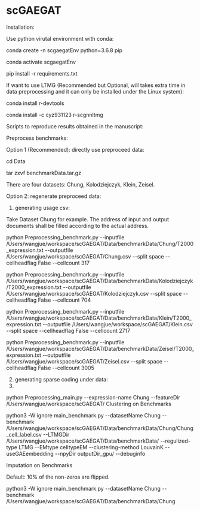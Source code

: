 # scGAEGAT

Installation:

Use python virutal environment with conda:

conda create -n scgaegatEnv python=3.6.8 pip

conda activate scgaegatEnv

pip install -r requirements.txt


If want to use LTMG (Recommended but Optional, will takes extra time in data preprocessing and it can only be installed under the Linux system):

conda install r-devtools

conda install -c cyz931123 r-scgnnltmg


Scripts to reproduce results obtained in the manuscript:

Preprocess benchmarks:

Option 1 (Recommended): directly use preproceed data:


cd Data

tar zxvf benchmarkData.tar.gz 


There are four datasets: Chung, Kolodziejczyk, Klein, Zeisel.

Option 2: regenerate preproceed data:

1. generating usage csv:

Take Dataset Chung for example. The address of input and output documents shall be filled according to the actual address.


python Preprocessing_benchmark.py --inputfile /Users/wangjue/workspace/scGAEGAT/Data/benchmarkData/Chung/T2000_expression.txt --outputfile /Users/wangjue/workspace/scGAEGAT/Chung.csv --split space --cellheadflag False --cellcount 317

python Preprocessing_benchmark.py --inputfile /Users/wangjue/workspace/scGAEGAT/Data/benchmarkData/Kolodziejczyk/T2000_expression.txt --outputfile /Users/wangjue/workspace/scGAEGAT/Kolodziejczyk.csv --split space --cellheadflag False --cellcount 704

python Preprocessing_benchmark.py --inputfile /Users/wangjue/workspace/scGAEGAT/Data/benchmarkData/Klein/T2000_expression.txt --outputfile /Users/wangjue/workspace/scGAEGAT/Klein.csv --split space --cellheadflag False --cellcount 2717

python Preprocessing_benchmark.py --inputfile /Users/wangjue/workspace/scGAEGAT/Data/benchmarkData/Zeisel/T2000_expression.txt --outputfile /Users/wangjue/workspace/scGAEGAT/Zeisel.csv --split space --cellheadflag False --cellcount 3005

2. generating sparse coding under data:
3. 

python Preprocessing_main.py --expression-name Chung --featureDir /Users/wangjue/workspace/scGAEGAT/
Clustering on Benchmarks

python3 -W ignore main_benchmark.py --datasetName Chung --benchmark /Users/wangjue/workspace/scGAEGAT/Data/benchmarkData/Chung/Chung_cell_label.csv --LTMGDir /Users/wangjue/workspace/scGAEGAT/Data/benchmarkData/ --regulized-type LTMG --EMtype celltypeEM --clustering-method LouvainK --useGAEembedding --npyDir outputDir_gpu/ --debuginfo  


Imputation on Benchmarks

Default: 10% of the non-zeros are flipped.


python3 -W ignore main_benchmark.py --datasetName Chung --benchmark /Users/wangjue/workspace/scGAEGAT/Data/benchmarkData/Chung
